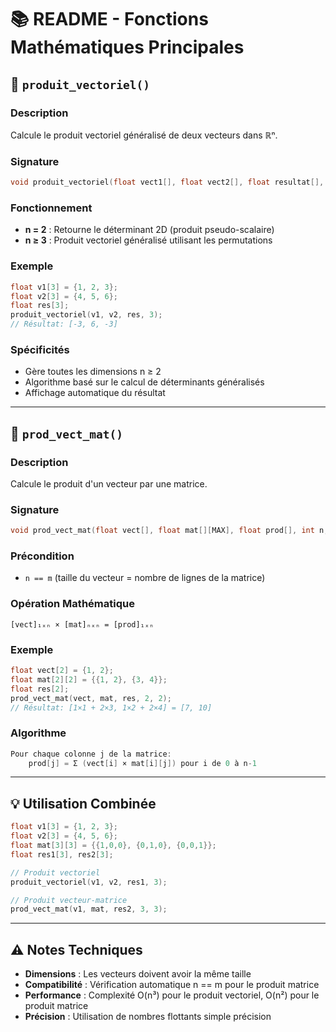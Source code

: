 # 📚 **README - Fonctions Mathématiques Principales**

## 🧮 `produit_vectoriel()`

### **Description**
Calcule le produit vectoriel généralisé de deux vecteurs dans ℝⁿ.

### **Signature**
```c
void produit_vectoriel(float vect1[], float vect2[], float resultat[], int n);
```

### **Fonctionnement**
- **n = 2** : Retourne le déterminant 2D (produit pseudo-scalaire)
- **n ≥ 3** : Produit vectoriel généralisé utilisant les permutations

### **Exemple**
```c
float v1[3] = {1, 2, 3};
float v2[3] = {4, 5, 6};
float res[3];
produit_vectoriel(v1, v2, res, 3);
// Résultat: [-3, 6, -3]
```

### **Spécificités**
- Gère toutes les dimensions n ≥ 2
- Algorithme basé sur le calcul de déterminants généralisés
- Affichage automatique du résultat

---

## 🔄 `prod_vect_mat()`

### **Description**
Calcule le produit d'un vecteur par une matrice.

### **Signature**
```c
void prod_vect_mat(float vect[], float mat[][MAX], float prod[], int n, int m);
```

### **Précondition**
- `n == m` (taille du vecteur = nombre de lignes de la matrice)

### **Opération Mathématique**
```
[vect]₁ₓₙ × [mat]ₙₓₙ = [prod]₁ₓₙ
```

### **Exemple**
```c
float vect[2] = {1, 2};
float mat[2][2] = {{1, 2}, {3, 4}};
float res[2];
prod_vect_mat(vect, mat, res, 2, 2);
// Résultat: [1×1 + 2×3, 1×2 + 2×4] = [7, 10]
```

### **Algorithme**
```c
Pour chaque colonne j de la matrice:
    prod[j] = Σ (vect[i] × mat[i][j]) pour i de 0 à n-1
```

---

## 💡 **Utilisation Combinée**

```c
float v1[3] = {1, 2, 3};
float v2[3] = {4, 5, 6};
float mat[3][3] = {{1,0,0}, {0,1,0}, {0,0,1}};
float res1[3], res2[3];

// Produit vectoriel
produit_vectoriel(v1, v2, res1, 3);

// Produit vecteur-matrice  
prod_vect_mat(v1, mat, res2, 3, 3);
```

---

## ⚠️ **Notes Techniques**

- **Dimensions** : Les vecteurs doivent avoir la même taille
- **Compatibilité** : Vérification automatique n == m pour le produit matrice
- **Performance** : Complexité O(n³) pour le produit vectoriel, O(n²) pour le produit matrice
- **Précision** : Utilisation de nombres flottants simple précision
